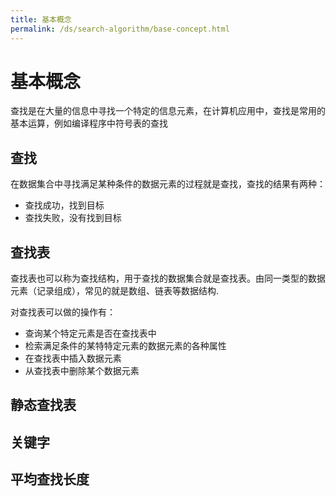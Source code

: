 ```yaml
---
title: 基本概念
permalink: /ds/search-algorithm/base-concept.html
---
```


# 基本概念

查找是在大量的信息中寻找一个特定的信息元素，在计算机应用中，查找是常用的基本运算，例如编译程序中符号表的查找

## 查找

在数据集合中寻找满足某种条件的数据元素的过程就是查找，查找的结果有两种：

- 查找成功，找到目标
- 查找失败，没有找到目标

## 查找表

查找表也可以称为查找结构，用于查找的数据集合就是查找表。由同一类型的数据元素（记录组成），常见的就是数组、链表等数据结构.

对查找表可以做的操作有：

- 查询某个特定元素是否在查找表中
- 检索满足条件的某特特定元素的数据元素的各种属性
- 在查找表中插入数据元素
- 从查找表中删除某个数据元素

## 静态查找表

## 关键字

## 平均查找长度
